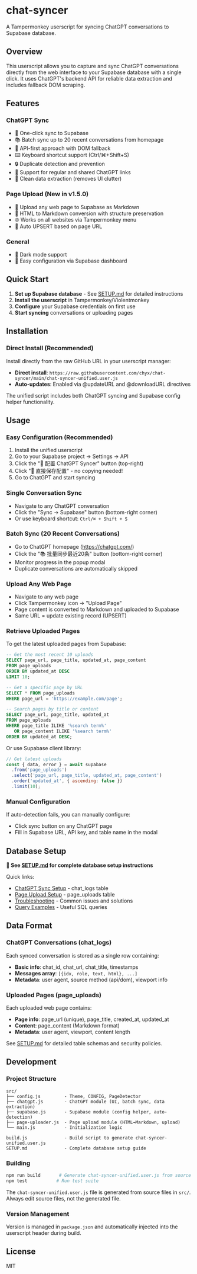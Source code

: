 # chat-syncer

A Tampermonkey userscript for syncing ChatGPT conversations to Supabase database.

## Overview

This userscript allows you to capture and sync ChatGPT conversations directly from the web interface to your Supabase database with a single click. It uses ChatGPT's backend API for reliable data extraction and includes fallback DOM scraping.

## Features

### ChatGPT Sync
- 🚀 One-click sync to Supabase
- 📚 Batch sync up to 20 recent conversations from homepage
- 🔄 API-first approach with DOM fallback
- ⌨️ Keyboard shortcut support (Ctrl/⌘+Shift+S)
- 🔒 Duplicate detection and prevention
- 📱 Support for regular and shared ChatGPT links
- 🎯 Clean data extraction (removes UI clutter)

### Page Upload (New in v1.5.0)
- 📄 Upload any web page to Supabase as Markdown
- 🔄 HTML to Markdown conversion with structure preservation
- 🌐 Works on all websites via Tampermonkey menu
- 🔁 Auto UPSERT based on page URL

### General
- 🌙 Dark mode support
- 🔧 Easy configuration via Supabase dashboard

## Quick Start

1. **Set up Supabase database** - See [SETUP.md](SETUP.md) for detailed instructions
2. **Install the userscript** in Tampermonkey/Violentmonkey
3. **Configure** your Supabase credentials on first use
4. **Start syncing** conversations or uploading pages

## Installation

### Direct Install (Recommended)
Install directly from the raw GitHub URL in your userscript manager:
- **Direct install**: `https://raw.githubusercontent.com/chyx/chat-syncer/main/chat-syncer-unified.user.js`
- **Auto-updates**: Enabled via @updateURL and @downloadURL directives

The unified script includes both ChatGPT syncing and Supabase config helper functionality.

## Usage

### Easy Configuration (Recommended)
1. Install the unified userscript
2. Go to your Supabase project → Settings → API
3. Click the "🚀 配置 ChatGPT Syncer" button (top-right)
4. Click "🚀 直接保存配置" - no copying needed!
5. Go to ChatGPT and start syncing

### Single Conversation Sync
- Navigate to any ChatGPT conversation
- Click the "Sync → Supabase" button (bottom-right corner)
- Or use keyboard shortcut: `Ctrl/⌘ + Shift + S`

### Batch Sync (20 Recent Conversations)
- Go to ChatGPT homepage (https://chatgpt.com/)
- Click the "📚 批量同步最近20条" button (bottom-right corner)
- Monitor progress in the popup modal
- Duplicate conversations are automatically skipped

### Upload Any Web Page
- Navigate to any web page
- Click Tampermonkey icon → "Upload Page"
- Page content is converted to Markdown and uploaded to Supabase
- Same URL = update existing record (UPSERT)

### Retrieve Uploaded Pages
To get the latest uploaded pages from Supabase:

```sql
-- Get the most recent 10 uploads
SELECT page_url, page_title, updated_at, page_content
FROM page_uploads
ORDER BY updated_at DESC
LIMIT 10;

-- Get a specific page by URL
SELECT * FROM page_uploads
WHERE page_url = 'https://example.com/page';

-- Search pages by title or content
SELECT page_url, page_title, updated_at
FROM page_uploads
WHERE page_title ILIKE '%search term%'
   OR page_content ILIKE '%search term%'
ORDER BY updated_at DESC;
```

Or use Supabase client library:
```javascript
// Get latest uploads
const { data, error } = await supabase
  .from('page_uploads')
  .select('page_url, page_title, updated_at, page_content')
  .order('updated_at', { ascending: false })
  .limit(10);
```

### Manual Configuration
If auto-detection fails, you can manually configure:
- Click sync button on any ChatGPT page
- Fill in Supabase URL, API key, and table name in the modal

## Database Setup

**📖 See [SETUP.md](SETUP.md) for complete database setup instructions**

Quick links:
- [ChatGPT Sync Setup](SETUP.md#chatgpt-sync-setup) - chat_logs table
- [Page Upload Setup](SETUP.md#page-upload-setup) - page_uploads table
- [Troubleshooting](SETUP.md#troubleshooting) - Common issues and solutions
- [Query Examples](SETUP.md#query-examples) - Useful SQL queries

## Data Format

### ChatGPT Conversations (chat_logs)
Each synced conversation is stored as a single row containing:
- **Basic info**: chat_id, chat_url, chat_title, timestamps
- **Messages array**: `[{idx, role, text, html}, ...]`
- **Metadata**: user agent, source method (api/dom), viewport info

### Uploaded Pages (page_uploads)
Each uploaded web page contains:
- **Page info**: page_url (unique), page_title, created_at, updated_at
- **Content**: page_content (Markdown format)
- **Metadata**: user agent, viewport, content length

See [SETUP.md](SETUP.md) for detailed table schemas and security policies.

## Development

### Project Structure
```
src/
├── config.js         - Theme, CONFIG, PageDetector
├── chatgpt.js        - ChatGPT module (UI, batch sync, data extraction)
├── supabase.js       - Supabase module (config helper, auto-detection)
├── page-uploader.js  - Page upload module (HTML→Markdown, upload)
└── main.js           - Initialization logic

build.js              - Build script to generate chat-syncer-unified.user.js
SETUP.md              - Complete database setup guide
```

### Building
```bash
npm run build       # Generate chat-syncer-unified.user.js from source files
npm test           # Run test suite
```

The `chat-syncer-unified.user.js` file is generated from source files in `src/`. Always edit source files, not the generated file.

### Version Management
Version is managed in `package.json` and automatically injected into the userscript header during build.

## License

MIT